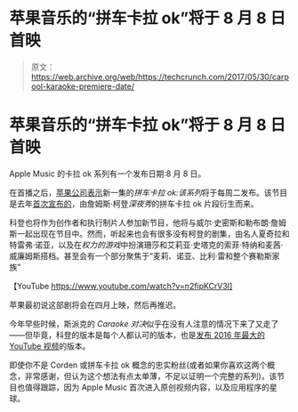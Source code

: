 # 苹果音乐的“拼车卡拉 ok”将于 8 月 8 日首映

> 原文：<https://web.archive.org/web/https://techcrunch.com/2017/05/30/carpool-karaoke-premiere-date/>

# 苹果音乐的“拼车卡拉 ok”将于 8 月 8 日首映

Apple Music 的卡拉 ok 系列有一个发布日期:8 月 8 日。

在首播之后，[苹果公司表示](https://web.archive.org/web/20230326025029/https://www.apple.com/newsroom/2017/05/carpool-karaoke-the-series-debuts-august-8-on-apple-music.html)新一集的*拼车卡拉 ok:该系列*将于每周二发布。该节目是去年[首次宣布的](https://web.archive.org/web/20230326025029/https://techcrunch.com/2016/07/26/apple-music-carpool-karaoke/)，由詹姆斯·柯登*深夜秀*的拼车卡拉 ok 片段衍生而来。

科登也将作为创作者和执行制片人参加新节目，他将与威尔·史密斯和勒布朗·詹姆斯一起出现在节目中。然而，听起来也会有很多没有柯登的剧集，由名人夏奇拉和特雷弗·诺亚，以及在*权力的游戏*中扮演珊莎和艾莉亚·史塔克的索菲·特纳和麦茜·威廉姆斯搭档。甚至会有一个部分聚焦于“麦莉、诺亚、比利·雷和整个赛勒斯家族”

【YouTube https://www.youtube.com/watch?v=n2fipKCrV3I]

苹果最初说这部剧将会在四月上映，然后再推迟。

今年早些时候，斯派克的 *Caraoke 对决*似乎在没有人注意的情况下来了又走了——但毕竟，科登的版本是每个人都认可的版本，也是[发布 2016 年最大的 YouTube 视频](https://web.archive.org/web/20230326025029/http://variety.com/2016/digital/news/youtube-top-videos-2016-adele-carpool-karaoke-1201935173/)的版本。

即使你不是 Corden 或拼车卡拉 ok 概念的忠实粉丝(或者如果你喜欢这两个概念，非常感谢，但认为这个想法有点太单薄，不足以证明一个完整的系列)，该节目也值得跟踪，因为 Apple Music 首次进入原创视频内容，以及应用程序的星球。